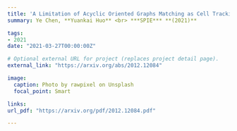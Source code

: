 ```yaml
---
title: 'A Limitation of Acyclic Oriented Graphs Matching as Cell Tracking Accuracy Measure when Evaluating Mitosis'
summary: Ye Chen, **Yuankai Huo** <br> ***SPIE*** **(2021)**

tags:
- 2021
date: "2021-03-27T00:00:00Z"

# Optional external URL for project (replaces project detail page).
external_link: "https://arxiv.org/abs/2012.12084"

image:
  caption: Photo by rawpixel on Unsplash
  focal_point: Smart

links:
url_pdf: "https://arxiv.org/pdf/2012.12084.pdf"

---
```

